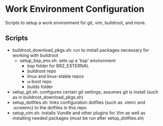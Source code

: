 # Work Environment Configuration
Scripts to setup a work environment for git, vim, buildroot, and more.

## Scripts
* buildroot_download_pkgs.sh: run to install packages necessary for working with buildroot
  * setup_bsp_env.sh: sets up a 'bsp' environment
    * bsp folder for BR2_EXTERNAL
    * buildroot repo
    * linux and linux-stable repos
    * u-boot repo
    * builds folder
* setup_git.sh: configures certain git settings; assumes git is install (such as in buildroot_download_pkgs.sh)
* setup_dotfiles.sh: links configuration dotfiles (such as .vimrc and .screenrc) to the dotfiles in this repo
* setup_vim.sh: installs Vundle and other plugins for Vim as well as installing needed packages (must be run after setup_dotfiles.sh)
